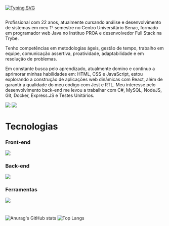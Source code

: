 <a href="https://git.io/typing-svg"><img src="https://readme-typing-svg.demolab.com?font=Montserrat&weight=700&size=40&pause=1000&color=38B000&center=true&vCenter=true&random=false&width=650&height=50&lines=Ol%C3%A1%2C+meu+nome+%C3%A9+Vitor+Moutim;Desenvolvedor+Full+Stack" alt="Typing SVG" /></a>

##
  
Profissional com 22 anos, atualmente cursando análise e desenvolvimento de sistemas em meu
1° semestre no Centro Universitário Senac, formado em programador web Java no Instituo PROA
e desenvolvedor Full Stack na Trybe.

Tenho competências em metodologias ágeis, gestão de tempo, trabalho em equipe, comunicação
assertiva, proatividade, adaptabilidade e em resolução de problemas.

Em constante busca pelo aprendizado, atualmente domino e continuo a aprimorar minhas habilidades
em: HTML, CSS e JavaScript, estou explorando a construção de aplicações web dinâmicas com React,
além de garantir a qualidade do meu código com Jest e RTL. Meu interesse pelo desenvolvimento
back-end me levou a trabalhar com C#, MySQL, NodeJS, Git, Docker, Express.JS e Testes Unitários.

<div> 
      <a href="https://www.linkedin.com/in/vitormoutim/" target="_blank"><img src="https://img.shields.io/badge/-LinkedIn-%230077B5?style=for-the-badge&logo=linkedin&logoColor=white" target="_blank"></a>   
      <a href = "mailto:moutimg@gmail.com"><img src="https://img.shields.io/badge/-Gmail-%23333?style=for-the-badge&logo=gmail&logoColor=red" target="_blank"></a>
</div>

# Tecnologias
  
  <div margin-top=-200>
    
  <h3> Front-end </h3>
  <a href="https://skillicons.dev">
    <img src="https://skillicons.dev/icons?i=html,css,sass,js,react,vite,angular,bootstrap,jest" />
  </a>

  <h3> Back-end </h3>
  <a href="https://skillicons.dev">
    <img src="https://skillicons.dev/icons?i=java,cs,dotnet,js,nodejs,mysql,spring,aws,docker,bash,sequelize,express" />
  </a>

  <h3> Ferramentas </h3>
  <a href="https://skillicons.dev">
    <img src="https://skillicons.dev/icons?i=git,linux,bash,github,githubactions,eclipse,figma,idea,md,postman,powershell" />
  </a>
  
  </div>

  #

  ![Anurag's GitHub stats](https://github-readme-stats.vercel.app/api?username=moutim\&rank_icon=github)
  ![Top Langs](https://github-readme-stats.vercel.app/api/top-langs/?username=moutim\&layout=compact&hide=python)
